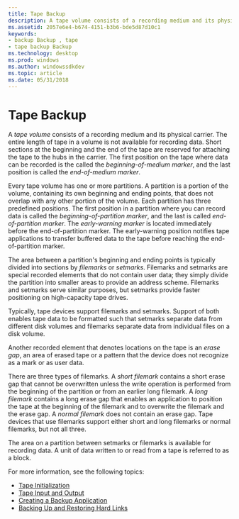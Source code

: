 ```yaml
---
title: Tape Backup
description: A tape volume consists of a recording medium and its physical carrier. Every tape volume has one or more partitions. Partitions are typically divided into sections by filemarks or setmarks. There are three types of filemarks.
ms.assetid: 2057e6e4-b674-4151-b3b6-bde5d87d10c1
keywords:
- backup Backup , tape
- tape backup Backup
ms.technology: desktop
ms.prod: windows
ms.author: windowssdkdev
ms.topic: article
ms.date: 05/31/2018
---
```


# Tape Backup

A *tape volume* consists of a recording medium and its physical carrier. The entire length of tape in a volume is not available for recording data. Short sections at the beginning and the end of the tape are reserved for attaching the tape to the hubs in the carrier. The first position on the tape where data can be recorded is the called the *beginning-of-medium marker*, and the last position is called the *end-of-medium marker*.

Every tape volume has one or more partitions. A partition is a portion of the volume, containing its own beginning and ending points, that does not overlap with any other portion of the volume. Each partition has three predefined positions. The first position in a partition where you can record data is called the *beginning-of-partition marker*, and the last is called *end-of-partition marker*. The *early-warning marker* is located immediately before the end-of-partition marker. The early-warning position notifies tape applications to transfer buffered data to the tape before reaching the end-of-partition marker.

The area between a partition's beginning and ending points is typically divided into sections by *filemarks* or *setmarks*. Filemarks and setmarks are special recorded elements that do not contain user data; they simply divide the partition into smaller areas to provide an address scheme. Filemarks and setmarks serve similar purposes, but setmarks provide faster positioning on high-capacity tape drives.

Typically, tape devices support filemarks and setmarks. Support of both enables tape data to be formatted such that setmarks separate data from different disk volumes and filemarks separate data from individual files on a disk volume.

Another recorded element that denotes locations on the tape is an *erase gap*, an area of erased tape or a pattern that the device does not recognize as a mark or as user data.

There are three types of filemarks. A *short filemark* contains a short erase gap that cannot be overwritten unless the write operation is performed from the beginning of the partition or from an earlier long filemark. A *long filemark* contains a long erase gap that enables an application to position the tape at the beginning of the filemark and to overwrite the filemark and the erase gap. A *normal filemark* does not contain an erase gap. Tape devices that use filemarks support either short and long filemarks or normal filemarks, but not all three.

The area on a partition between setmarks or filemarks is available for recording data. A unit of data written to or read from a tape is referred to as a block.

For more information, see the following topics:

-   [Tape Initialization](tape-initialization.md)
-   [Tape Input and Output](tape-input-and-output.md)
-   [Creating a Backup Application](creating-a-backup-application.md)
-   [Backing Up and Restoring Hard Links](backing-up-and-restoring-hard-links.md)

 

 





